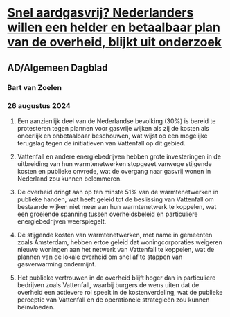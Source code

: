 # [Snel aardgasvrij? Nederlanders willen een helder en betaalbaar plan van de overheid, blijkt uit onderzoek](https://advance.lexis.com/api/document?collection=news&id=urn:contentItem:6CTS-RWM1-JBHV-K0P3-00000-00&context=1519360)
## AD/Algemeen Dagblad
### Bart van Zoelen
### 26 augustus 2024

1. Een aanzienlijk deel van de Nederlandse bevolking (30%) is bereid te protesteren tegen plannen voor gasvrije wijken als zij de kosten als oneerlijk en onbetaalbaar beschouwen, wat wijst op een mogelijke terugslag tegen de initiatieven van Vattenfall op dit gebied.

2. Vattenfall en andere energiebedrijven hebben grote investeringen in de uitbreiding van hun warmtenetwerken stopgezet vanwege stijgende kosten en publieke onvrede, wat de overgang naar gasvrij wonen in Nederland zou kunnen belemmeren.

3. De overheid dringt aan op ten minste 51% van de warmtenetwerken in publieke handen, wat heeft geleid tot de beslissing van Vattenfall om bestaande wijken niet meer aan hun warmtenetwerk te koppelen, wat een groeiende spanning tussen overheidsbeleid en particuliere energiebedrijven weerspiegelt.

4. De stijgende kosten van warmtenetwerken, met name in gemeenten zoals Amsterdam, hebben ertoe geleid dat woningcorporaties weigeren nieuwe woningen aan het netwerk van Vattenfall te koppelen, wat de plannen van de lokale overheid om snel af te stappen van gasverwarming ondermijnt.

5. Het publieke vertrouwen in de overheid blijft hoger dan in particuliere bedrijven zoals Vattenfall, waarbij burgers de wens uiten dat de overheid een actievere rol speelt in de kostenverdeling, wat de publieke perceptie van Vattenfall en de operationele strategieën zou kunnen beïnvloeden.